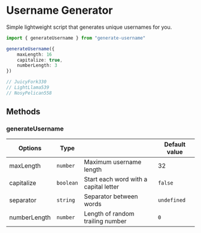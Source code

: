 # Username Generator

Simple lightweight script that generates unique usernames for you.



```ts
import { generateUsername } from "generate-username"

generateUsername({
    maxLength: 16
    capitalize: true,
    numberLength: 3
})

// JuicyFork330
// LightLlama539
// NosyPelican558
```

## Methods

### generateUsername

| Options      | Type        |           | Default value   |
|--------------|-------------|-----------|-----------------|
| maxLength    | `number`    | Maximum username length | 32 |
| capitalize   | `boolean`   | Start each word with a capital letter | `false` |
| separator    | `string`    | Separator between words  | `undefined` |
| numberLength | `number`    | Length of random trailing number | `0` |
